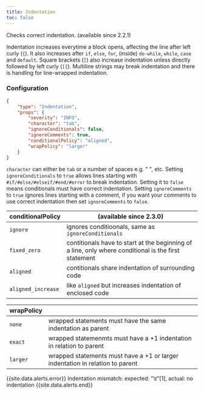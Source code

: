 ```yaml
---
title: Indentation
toc: false
---
```


Checks correct indentation. (available since 2.2.1)

Indentation increases everytime a block opens, affecting the line after left curly (`{`). 
It also increases after `if`, `else`, `for`, (inside) `do-while`, `while`, `case` and `default`. 
Square brackets (`[`) also increase indentation unless directly followed by left curly (`[{`).
Multiline strings may break indentation and there is handling for line-wrapped indentation.


### Configuration

```json
{
    "type": "Indentation",
    "props": {
        "severity": "INFO",
        "character": "tab",
        "ignoreConditionals": false,
        "ignoreComments": true,
        "conditionalPolicy": "aligned",
        "wrapPolicy": "larger"
    }
}
```

`character` can either be `tab` or a number of spaces e.g. "  ", etc.
Setting `ignoreConditionals` to `true` allows lines starting with `#if/#else/#elseif/#end/#error` to break indentation. Setting it to `false` means conditionals must have correct indentation.
Setting `ignoreComments` to `true` ignores lines starting with a comment, if you want your comments to use correct indentation then set `ignoreComments` to `false`.

| conditionalPolicy   | (available since 2.3.0)                                                                               |
| ------------------- | ----------------------------------------------------------------------------------------------------- |
| `ignore`            | ignores conditioonals, same as `ignoreConditionals`                                                   |
| `fixed_zero`        | contitionals have to start at the beginning of a line, only where conditional is the first statement  |
| `aligned`           | contitionals share indentation of surrounding code                                                    |
| `aligned_increase`  | like `aligned` but increases indentation of enclosed code                                             |

| wrapPolicy   |                                                                               |
| ------------ | ----------------------------------------------------------------------------- |
| `none`       | wrapped statements must have the same indentation as parent                   |
| `exact`      | wrapped statemenmts must have a +1 indentation in relation to parent          |
| `larger`     | wrapped statements must have a +1 or larger indentation in relation to parent |

{{site.data.alerts.error}} Indentation mismatch: expected: "\t"[1], actual: no indentation {{site.data.alerts.end}}


